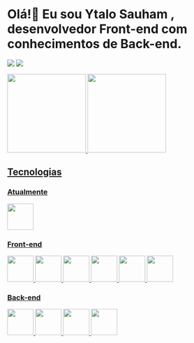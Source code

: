 # Olá!👋 Eu sou Ytalo Sauham , desenvolvedor Front-end com conhecimentos de Back-end.

<div>

  <a href="https://www.instagram.com/ytalo.sauhan/" target="_blank"><img src="https://img.shields.io/badge/-Instagram-%23E4405F?style=for-the-badge&logo=instagram&logoColor=white" target="_blank"></a>
  <a href="https://www.linkedin.com/in/ytalo-sauham-54a363215/" target="_blank"><img src="https://img.shields.io/badge/-LinkedIn-%230077B5?style=for-the-badge&logo=linkedin&logoColor=white" target="_blank"></a>   

</div>

<div>
  <a href="https://github.com/YtaloSauham">
  <img height="180em" src="https://github-readme-stats.vercel.app/api/top-langs/?username=YtaloSauham&layout=compact&langs_count=7&theme=dracula"/>
  <img height="180em" src="https://github-readme-stats.vercel.app/api?username=YtaloSauham&show_icons=true&theme=dracula&include_all_commits=true&count_private=true"/>
</div>


## Tecnologias

### Atualmente

<img src="https://www.google.com/url?sa=i&url=https%3A%2F%2Fcommons.wikimedia.org%2Fwiki%2FFile%3AMicrosoft_Power_Platform_logo.svg&psig=AOvVaw1IHtxGKHlKe0m0_R5jKMqf&ust=1729198730502000&source=images&cd=vfe&opi=89978449&ved=0CBEQjRxqFwoTCLCug67lk4kDFQAAAAAdAAAAABAE" width="60" height="60"/>

### Front-end
<div>


 <img src="https://cdn.jsdelivr.net/gh/devicons/devicon/icons/html5/html5-original.svg" width="60" height="60"/>
                   
 <img src="https://cdn.jsdelivr.net/gh/devicons/devicon/icons/css3/css3-original.svg" width="60" height="60"/>
 
 <img src="https://cdn.jsdelivr.net/gh/devicons/devicon/icons/javascript/javascript-plain.svg" width="60" height="60"/>
                    
 <img src="https://cdn.jsdelivr.net/gh/devicons/devicon/icons/tailwindcss/tailwindcss-original-wordmark.svg" width="60" height="60"/>
 
 
  <img src="https://cdn.jsdelivr.net/gh/devicons/devicon/icons/react/react-original.svg" width="60" height="60" />
          
  
 <img src="https://cdn.jsdelivr.net/gh/devicons/devicon/icons/nextjs/nextjs-original-wordmark.svg" width="60" height="60"/>
          
           
          
 
 <div/>
 
 ### Back-end
 
  <img src="https://cdn.jsdelivr.net/gh/devicons/devicon/icons/java/java-original-wordmark.svg" width="60" height="60" />
   
  <img src="https://cdn.jsdelivr.net/gh/devicons/devicon/icons/spring/spring-original-wordmark.svg" width="60" height="60" />
          
  <img src="https://cdn.jsdelivr.net/gh/devicons/devicon/icons/typescript/typescript-original.svg"  width="60" height="60"/>
  
  <img src="https://cdn.jsdelivr.net/gh/devicons/devicon/icons/nodejs/nodejs-original-wordmark.svg" width="60" height="60" />
          
 
 <div>
 
 
